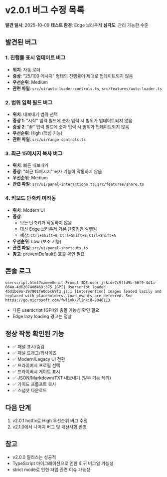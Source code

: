 # v2.0.1 버그 수정 목록

**발견 일시**: 2025-10-09
**테스트 환경**: Edge 브라우저
**심각도**: 관리 가능한 수준

## 발견된 버그

### 1. 진행률 표시 업데이트 버그
- **위치**: 자동 로더
- **증상**: "25/100 메시지" 형태의 진행률이 제대로 업데이트되지 않음
- **우선순위**: Medium
- **관련 파일**: `src/ui/auto-loader-controls.ts`, `src/features/auto-loader.ts`

### 2. 범위 입력 필드 버그
- **위치**: 내보내기 범위 선택
- **증상 1**: "시작" 입력 필드에 숫자 입력 시 범위가 업데이트되지 않음
- **증상 2**: "끝" 입력 필드에 숫자 입력 시 범위가 업데이트되지 않음
- **우선순위**: High (핵심 기능)
- **관련 파일**: `src/ui/range-controls.ts`

### 3. 최근 15메시지 복사 버그
- **위치**: 빠른 내보내기
- **증상**: "최근 15메시지" 복사 기능이 작동하지 않음
- **우선순위**: Medium
- **관련 파일**: `src/ui/panel-interactions.ts`, `src/features/share.ts`

### 4. 키보드 단축키 미작동
- **위치**: Modern UI
- **증상**:
  - 모든 단축키가 작동하지 않음
  - 대신 Edge 브라우저 기본 단축키만 실행됨
  - 예상: `Ctrl+Shift+G`, `Ctrl+Shift+E`, `Ctrl+Shift+A`
- **우선순위**: Low (보조 기능)
- **관련 파일**: `src/ui/panel-shortcuts.ts`
- **참고**: preventDefault() 호출 확인 필요

## 콘솔 로그

```
userscript.html?name=Genit-Prompt-IDE.user.js&id=7c9ffd9b-56f9-4d1a-864a-4d620740d469:375 [GPI] Userscript loaded
4bd1b696-297801fe0d6c69f3.js:1 [Intervention] Images loaded lazily and replaced with placeholders. Load events are deferred. See https://go.microsoft.com/fwlink/?linkid=2048113
```

- 다른 userscript (GPI)와 충돌 가능성 확인 필요
- Edge lazy loading 경고는 정상

## 정상 작동 확인된 기능

- ✅ 패널 표시/숨김
- ✅ 패널 드래그/리사이즈
- ✅ Modern/Legacy UI 전환
- ✅ 프라이버시 프로필 선택
- ✅ 프라이버시 게이트 표시
- ✅ JSON/Markdown/TXT 내보내기 (일부 기능 제외)
- ✅ 가이드 프롬프트 복사
- ✅ 스냅샷 다운로드

## 다음 단계

1. v2.0.1 hotfix로 High 우선순위 버그 수정
2. v2.1.0에서 나머지 버그 및 개선사항 반영

## 참고

- v2.0.0 릴리스는 성공적
- TypeScript 마이그레이션으로 인한 회귀 버그일 가능성
- strict mode로 인한 타입 관련 이슈 가능성
